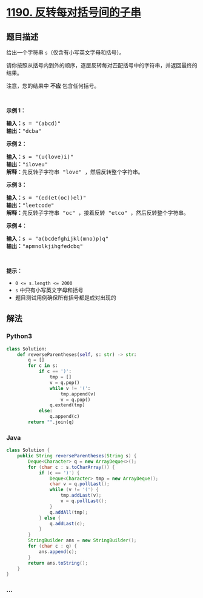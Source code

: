 # [1190. 反转每对括号间的子串](https://leetcode-cn.com/problems/reverse-substrings-between-each-pair-of-parentheses)



## 题目描述

<!-- 这里写题目描述 -->

<p>给出一个字符串 <code>s</code>（仅含有小写英文字母和括号）。</p>

<p>请你按照从括号内到外的顺序，逐层反转每对匹配括号中的字符串，并返回最终的结果。</p>

<p>注意，您的结果中 <strong>不应</strong> 包含任何括号。</p>

<p> </p>

<p><strong>示例 1：</strong></p>

<pre>
<strong>输入：</strong>s = "(abcd)"
<strong>输出：</strong>"dcba"
</pre>

<p><strong>示例 2：</strong></p>

<pre>
<strong>输入：</strong>s = "(u(love)i)"
<strong>输出：</strong>"iloveu"
<strong>解释：</strong>先反转子字符串 "love" ，然后反转整个字符串。</pre>

<p><strong>示例 3：</strong></p>

<pre>
<strong>输入：</strong>s = "(ed(et(oc))el)"
<strong>输出：</strong>"leetcode"
<strong>解释：</strong>先反转子字符串 "oc" ，接着反转 "etco" ，然后反转整个字符串。</pre>

<p><strong>示例 4：</strong></p>

<pre>
<strong>输入：</strong>s = "a(bcdefghijkl(mno)p)q"
<strong>输出：</strong>"apmnolkjihgfedcbq"
</pre>

<p> </p>

<p><strong>提示：</strong></p>

<ul>
	<li><code>0 <= s.length <= 2000</code></li>
	<li><code>s</code> 中只有小写英文字母和括号</li>
	<li>题目测试用例确保所有括号都是成对出现的</li>
</ul>


## 解法

<!-- 这里可写通用的实现逻辑 -->

<!-- tabs:start -->

### **Python3**

<!-- 这里可写当前语言的特殊实现逻辑 -->

```python
class Solution:
    def reverseParentheses(self, s: str) -> str:
        q = []
        for c in s:
            if c == ')':
                tmp = []
                v = q.pop()
                while v != '(':
                    tmp.append(v)
                    v = q.pop()
                q.extend(tmp)
            else:
                q.append(c)
        return "".join(q)
```

### **Java**

<!-- 这里可写当前语言的特殊实现逻辑 -->

```java
class Solution {
    public String reverseParentheses(String s) {
        Deque<Character> q = new ArrayDeque<>();
        for (char c : s.toCharArray()) {
            if (c == ')') {
                Deque<Character> tmp = new ArrayDeque();
                char v = q.pollLast();
                while (v != '(') {
                    tmp.addLast(v);
                    v = q.pollLast();
                }
                q.addAll(tmp);
            } else {
                q.addLast(c);
            }
        }
        StringBuilder ans = new StringBuilder();
        for (char c : q) {
            ans.append(c);
        }
        return ans.toString();
    }
}
```

### **...**

```

```

<!-- tabs:end -->
